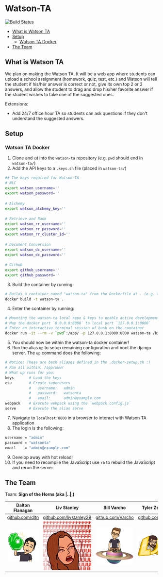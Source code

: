 # Watson-TA
[![Build Status](https://travis-ci.org/signofthehorns/watson-ta.svg?branch=master)](https://travis-ci.org/signofthehorns/watson-ta)

<!-- TOC depthFrom:2 -->

- [What is Watson TA](#what-is-watson-ta)
- [Setup](#setup)
    - [Watson TA Docker](#watson-ta-docker)
- [The Team](#the-team)

<!-- /TOC -->

## What is Watson TA

We plan on making the Watson TA. It will be a web app where students can upload a school assignment (homework, quiz, test, etc.) and Watson will tell the student if his/her answer is correct or not, give its own top 2 or 3 answers, and allow the student to drag and drop his/her favorite answer if the student wishes to take one of the suggested ones.

Extensions:
- Add 24/7 office hour TA so students can ask questions if they don't understand the suggested answers.

## Setup

### Watson TA Docker

1. Clone and `cd` into the `watson-ta` repository (e.g. `pwd` should end in `watson-ta/`)
2. Add the API keys to a `.keys.sh` file (placed in `watson-ta/`)

```BASH
## The keys required for Watson-TA
# NLC
export watson_username=''
export watson_password=''

# Alchemy
export watson_alchemy_key=''

# Retrieve and Rank
export watson_rr_username=''
export watson_rr_password=''
export watson_rr_cluster_id=''

# Document Conversion
export watson_dc_username=''
export watson_dc_password=''

# Github
export github_username=''
export github_password=''
```

3. Build the container by running:

```BASH
# Builds a container named "watson-ta" from the Dockerfile at . (e.g. the current directory)
docker build -t watson-ta .
```

4. Enter the container by running:

```BASH
# Mounting the watson-ta local repo & keys to enable active development
# Map the docker port `0.0.0.0:8000` to local port `127.0.0.1:8000`
# Enter an interactive terminal session of bash on the container
docker run -it --rm -v `pwd`:/app/ -p 127.0.0.1:8000:8000 watson-ta /bin/bash
```

5. You should now be within the watson-ta docker container!
6. Run the alias `up` to setup remaining configuration and boot the django server. The `up` command does the following:

```BASH
# Notice: These are bash aliases defined in the .docker-setup.sh :)
# Run all within: /app/www/
# What up runs for you:
keys       # Load the keys
csu        # Create superusers
           #   username:   admin
           #   password:   watsonta
           #   email:      admin@example.com
webpack    # Execute webpack using the `webpack.config.js`
serve      # Execute the alias serve
```

7. Navigate to `localhost:8000` in a browser to interact with Watson TA application
8. The login is the following:

```BASH
username = "admin"
password = "watsonta"
email    = "admin@example.com"
```

9. Develop away with hot reload!
10. If you need to recompile the JavaScript use `rb` to rebuild the JavaScript and rerun the server

## The Team

Team: **Sign of the Horns (aka |..|,)**

Dalton Flanagan | Liv Stanley | Bill Varcho | Tyler Zeller | David Soller
---             | ---         | ---         | ---          | ---
[github.com/dltn](github.com/dltn) | [github.com/livstanley29](github.com/livstanley29) | [github.com/Varcho](github.com/Varcho) | [github.com/dltn](github.com/dltn) | [github.com/3ygun](github.com/3ygun)
![Dalton](images/dalton.jpg) | ![Leb](images/leb.jpg) | ![Bill](images/bill.png) | ![Tyler...](images/tyler.png) | ![David](images/david.png)
